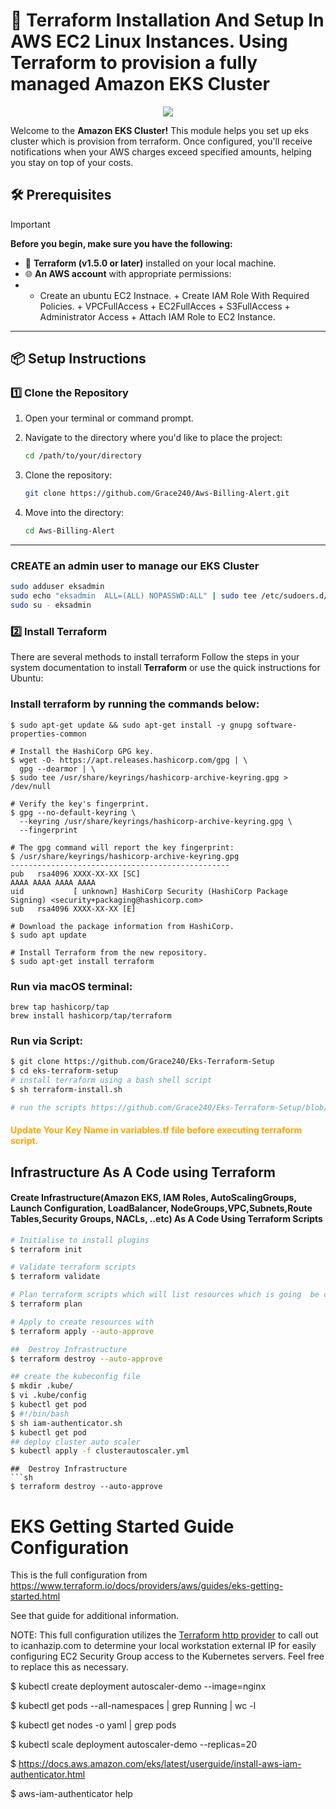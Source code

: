 # 🚀 Terraform Installation And Setup In AWS EC2 Linux Instances. Using Terraform to provision a fully managed Amazon EKS Cluster

<p align="center">
  <a href="https://skillicons.dev">
    <img src="https://skillicons.dev/icons?i=aws,bash,git,kubernetes,terraform,vim" />
  </a>
</p>

Welcome to the **Amazon EKS Cluster!** This module helps you set up eks cluster which is provision from terraform. Once configured, you'll receive notifications when your AWS charges exceed specified amounts, helping you stay on top of your costs. 

## 🛠️ Prerequisites 

> [!IMPORTANT]
> **Before you begin, make sure you have the following:**
>
> - 🧰 **Terraform (v1.5.0 or later)** installed on your local machine.
> - 🌐 **An AWS account** with appropriate permissions:
> - + Create an ubuntu EC2 Instnace.
    + Create IAM Role With Required Policies.
    + VPCFullAccess
    + EC2FullAcces
    + S3FullAccess
    + Administrator Access
    + Attach IAM Role to EC2 Instance.

---

## 📦 Setup Instructions

### 1️⃣ Clone the Repository  

1. Open your terminal or command prompt.  
2. Navigate to the directory where you'd like to place the project:  

   ```bash  
   cd /path/to/your/directory  
   ```  

3. Clone the repository:  

   ```bash  
   git clone https://github.com/Grace240/Aws-Billing-Alert.git  
   ```  

4. Move into the directory:  

   ```bash  
   cd Aws-Billing-Alert  
   ```  

---



### CREATE an admin user to manage our EKS Cluster
```sh
sudo adduser eksadmin
sudo echo "eksadmin  ALL=(ALL) NOPASSWD:ALL" | sudo tee /etc/sudoers.d/eksadmin
sudo su - eksadmin
```

### 2️⃣ Install Terraform  
There are several methods to install terraform
Follow the steps in your system documentation to install **Terraform** or use the quick instructions for Ubuntu:  
### Install terraform by running the commands below:
```
$ sudo apt-get update && sudo apt-get install -y gnupg software-properties-common

# Install the HashiCorp GPG key.
$ wget -O- https://apt.releases.hashicorp.com/gpg | \
  gpg --dearmor | \
$ sudo tee /usr/share/keyrings/hashicorp-archive-keyring.gpg > /dev/null

# Verify the key's fingerprint.
$ gpg --no-default-keyring \
  --keyring /usr/share/keyrings/hashicorp-archive-keyring.gpg \
  --fingerprint
 
# The gpg command will report the key fingerprint:
$ /usr/share/keyrings/hashicorp-archive-keyring.gpg
-------------------------------------------------
pub   rsa4096 XXXX-XX-XX [SC]
AAAA AAAA AAAA AAAA
uid           [ unknown] HashiCorp Security (HashiCorp Package Signing) <security+packaging@hashicorp.com>
sub   rsa4096 XXXX-XX-XX [E]

# Download the package information from HashiCorp.
$ sudo apt update

# Install Terraform from the new repository.
$ sudo apt-get install terraform
```

### Run via macOS terminal:
``` Package manager
brew tap hashicorp/tap
brew install hashicorp/tap/terraform
```

### Run via Script:
``` sh
$ git clone https://github.com/Grace240/Eks-Terraform-Setup
$ cd eks-terraform-setup
# install terraform using a bash shell script
$ sh terraform-install.sh

# run the scripts https://github.com/Grace240/Eks-Terraform-Setup/blob/main/terraform-install.sh
```

#### <span style="color:orange">Update Your Key Name in variables.tf file before executing terraform script.</span>
## Infrastructure As A Code using Terraform
#### Create Infrastructure(Amazon EKS, IAM Roles, AutoScalingGroups, Launch Configuration, LoadBalancer, NodeGroups,VPC,Subnets,Route Tables,Security Groups, NACLs, ..etc) As A Code Using Terraform Scripts
``` sh
# Initialise to install plugins
$ terraform init 

# Validate terraform scripts
$ terraform validate 

# Plan terraform scripts which will list resources which is going  be created.
$ terraform plan 

# Apply to create resources with 
$ terraform apply --auto-approve
```

```sh
##  Destroy Infrastructure  
$ terraform destroy --auto-approve

## create the kubeconfig file  
$ mkdir .kube/ 
$ vi .kube/config
$ kubectl get pod
$ #!/bin/bash 
$ sh iam-authenticator.sh 
$ kubectl get pod
## deploy cluster auto scaler
$ kubectl apply -f clusterautoscaler.yml

 ```
```
##  Destroy Infrastructure  
```sh
$ terraform destroy --auto-approve 
```


# EKS Getting Started Guide Configuration

This is the full configuration from https://www.terraform.io/docs/providers/aws/guides/eks-getting-started.html

See that guide for additional information.

NOTE: This full configuration utilizes the [Terraform http provider](https://www.terraform.io/docs/providers/http/index.html) to call out to icanhazip.com to determine your local workstation external IP for easily configuring EC2 Security Group access to the Kubernetes servers. Feel free to replace this as necessary.


$ kubectl create deployment autoscaler-demo --image=nginx

$ kubectl get pods --all-namespaces | grep Running | wc -l

$ kubectl get nodes -o yaml | grep pods

$ kubectl scale deployment autoscaler-demo --replicas=20

$ https://docs.aws.amazon.com/eks/latest/userguide/install-aws-iam-authenticator.html

$ aws-iam-authenticator help
